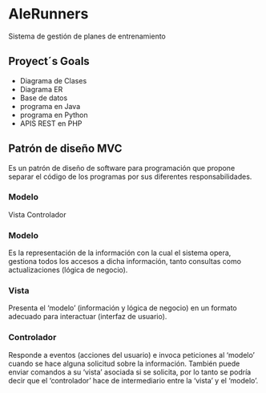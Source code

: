# AleRunners
Sistema de gestión de planes de entrenamiento

## Proyect´s Goals

- Diagrama de Clases
- Diagrama ER
- Base de datos
- programa en Java
- programa en Python
- APIS REST en PHP


## Patrón de diseño MVC
Es un patrón de diseño de software para programación que propone separar el código de los programas por sus diferentes responsabilidades.

### Modelo
Vista
Controlador
 
### Modelo
Es la representación de la información con la cual el sistema opera, gestiona todos los accesos a dicha información, tanto consultas como actualizaciones (lógica de negocio).

### Vista
Presenta el ‘modelo’ (información y lógica de negocio) en un formato adecuado para interactuar (interfaz de usuario).

### Controlador
Responde a eventos (acciones del usuario) e invoca peticiones al ‘modelo’ cuando se hace alguna solicitud sobre la información. También puede enviar comandos a su ‘vista’ asociada si se solicita, por lo tanto se podría decir que el ‘controlador’ hace de intermediario entre la ‘vista’ y el ‘modelo’.
